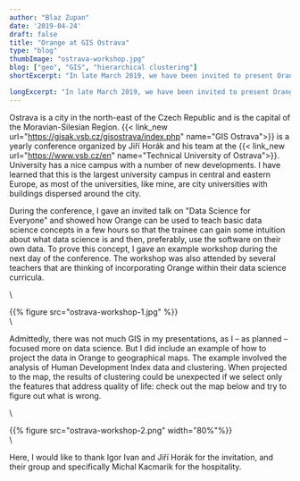 ```yaml
---
author: "Blaz Zupan"
date: '2019-04-24'
draft: false
title: "Orange at GIS Ostrava"
type: "blog"
thumbImage: "ostrava-workshop.jpg"
blog: ["geo", "GIS", "hierarchical clustering"]
shortExcerpt: "In late March 2019, we have been invited to present Orange during a GIS Ostrava conference."

longExcerpt: "In late March 2019, we have been invited to present Orange during a GIS Ostrava conference. We have shown how to work with geospatial data in Orange."
---
```


Ostrava is a city in the north-east of the Czech Republic and is the capital of the Moravian-Silesian Region. {{< link_new url="https://gisak.vsb.cz/gisostrava/index.php" name="GIS Ostrava">}} is a yearly conference organized by Jiří Horák and his team at the {{< link_new url="https://www.vsb.cz/en" name="Technical University of Ostrava">}}. University has a nice campus with a number of new developments. I have learned that this is the largest university campus in central and eastern Europe, as most of the universities, like mine, are city universities with buildings dispersed around the city.

During the conference, I gave an invited talk on "Data Science for Everyone" and showed how Orange can be used to teach basic data science concepts in a few hours so that the trainee can gain some intuition about what data science is and then, preferably, use the software on their own data. To prove this concept, I gave an example workshop during the next day of the conference. The workshop was also attended by several teachers that are thinking of incorporating Orange within their data science curricula.

\


{{% figure src="ostrava-workshop-1.jpg" %}}
\
\


Admittedly, there was not much GIS in my presentations, as I – as planned – focused more on data science. But I did include an example of how to project the data in Orange to geographical maps. The example involved the analysis of Human Development Index data and clustering. When projected to the map, the results of clustering could be unexpected if we select only the features that address quality of life: check out the map below and try to figure out what is wrong.


\


{{% figure src="ostrava-workshop-2.png" width="80%"%}}
\
\

Here, I would like to thank Igor Ivan and Jiří Horák for the invitation, and their group and specifically Michal Kacmarik for the hospitality.

